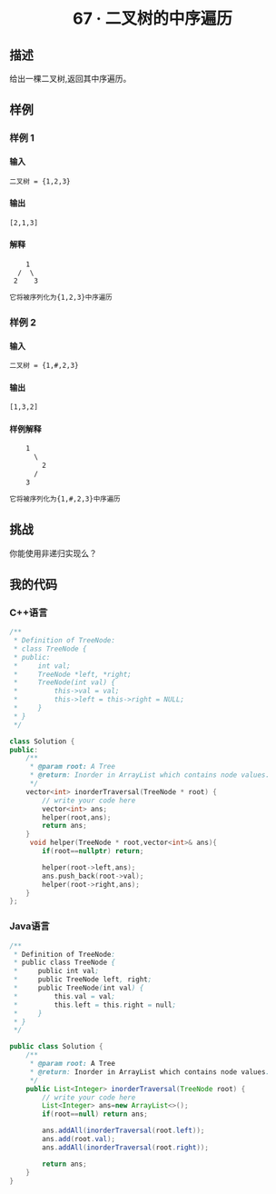 # <center> 67 · 二叉树的中序遍历

## 描述

给出一棵二叉树,返回其中序遍历。

## 样例

### 样例 1

#### 输入

```txt
二叉树 = {1,2,3}
```

#### 输出

```txt
[2,1,3]
```

#### 解释

```txt
    1
  /  \
 2    3

它将被序列化为{1,2,3}中序遍历
 ```

### 样例 2

#### 输入

```txt
二叉树 = {1,#,2,3}
```

#### 输出

```txt
[1,3,2]
```

#### 样例解释

```txt
    1
      \
        2
      /
    3

它将被序列化为{1,#,2,3}中序遍历
```

## 挑战

你能使用非递归实现么？

## 我的代码

### C++语言

```c++
/**
 * Definition of TreeNode:
 * class TreeNode {
 * public:
 *     int val;
 *     TreeNode *left, *right;
 *     TreeNode(int val) {
 *         this->val = val;
 *         this->left = this->right = NULL;
 *     }
 * }
 */

class Solution {
public:
    /**
     * @param root: A Tree
     * @return: Inorder in ArrayList which contains node values.
     */
    vector<int> inorderTraversal(TreeNode * root) {
        // write your code here
        vector<int> ans;
        helper(root,ans);
        return ans;
    }
     void helper(TreeNode * root,vector<int>& ans){
        if(root==nullptr) return;

        helper(root->left,ans);
        ans.push_back(root->val);
        helper(root->right,ans);
    }
};
```

### Java语言

```java
/**
 * Definition of TreeNode:
 * public class TreeNode {
 *     public int val;
 *     public TreeNode left, right;
 *     public TreeNode(int val) {
 *         this.val = val;
 *         this.left = this.right = null;
 *     }
 * }
 */

public class Solution {
    /**
     * @param root: A Tree
     * @return: Inorder in ArrayList which contains node values.
     */
    public List<Integer> inorderTraversal(TreeNode root) {
        // write your code here
        List<Integer> ans=new ArrayList<>();
        if(root==null) return ans;

        ans.addAll(inorderTraversal(root.left));
        ans.add(root.val);
        ans.addAll(inorderTraversal(root.right));

        return ans;
    }
}
```